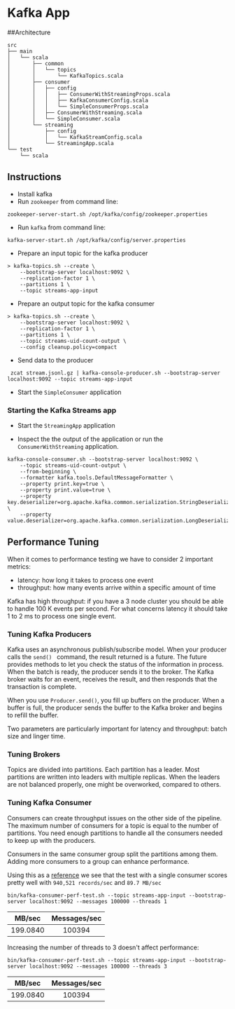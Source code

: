 # Kafka App

##Architecture

```$xslt
src
├── main
│   └── scala
│       ├── common
│       │   └── topics
│       │       └── KafkaTopics.scala
│       ├── consumer
│       │   ├── config
│       │   │   ├── ConsumerWithStreamingProps.scala
│       │   │   ├── KafkaConsumerConfig.scala
│       │   │   └── SimpleConsumerProps.scala
│       │   ├── ConsumerWithStreaming.scala
│       │   └── SimpleConsumer.scala
│       └── streaming
│           ├── config
│           │   └── KafkaStreamConfig.scala
│           └── StreamingApp.scala
└── test
    └── scala

```

## Instructions

- Install kafka
- Run `zookeeper` from command line:

```$xslt
zookeeper-server-start.sh /opt/kafka/config/zookeeper.properties
```

- Run `kafka` from command line:

```$xslt
kafka-server-start.sh /opt/kafka/config/server.properties
```

- Prepare an input topic for the kafka producer

```$xslt
> kafka-topics.sh --create \
    --bootstrap-server localhost:9092 \
    --replication-factor 1 \
    --partitions 1 \
    --topic streams-app-input
```

- Prepare an output topic for the kafka consumer

```$xslt
> kafka-topics.sh --create \
    --bootstrap-server localhost:9092 \
    --replication-factor 1 \
    --partitions 1 \
    --topic streams-uid-count-output \
    --config cleanup.policy=compact
```

- Send data to the producer
```$xslt
 zcat stream.jsonl.gz | kafka-console-producer.sh --bootstrap-server localhost:9092 --topic streams-app-input
```

- Start the `SimpleConsumer` application

### Starting the Kafka Streams app

- Start the `StreamingApp` application

- Inspect the the output of the application or run the `ConsumerWithStreaming` application.
```$xslt
kafka-console-consumer.sh --bootstrap-server localhost:9092 \
    --topic streams-uid-count-output \
    --from-beginning \
    --formatter kafka.tools.DefaultMessageFormatter \
    --property print.key=true \
    --property print.value=true \
    --property key.deserializer=org.apache.kafka.common.serialization.StringDeserializer \
    --property value.deserializer=org.apache.kafka.common.serialization.LongDeserializer
```

## Performance Tuning

When it comes to performance testing we have to consider 2 important metrics:

- latency: how long it takes to process one event
- throughput: how many events arrive within a specific amount of time

Kafka has high throughput: if you have a 3 node cluster you should be able to handle 100 K events per second.
For what concerns latency it should take 1 to 2 ms to process one single event.

### Tuning Kafka Producers

Kafka uses an asynchronous publish/subscribe model. When your producer calls the `send() ` command, the result returned 
is a future. The future provides methods to let you check the status of the information in process. When the batch is 
ready, the producer sends it to the broker. The Kafka broker waits for an event, receives the result, and then responds 
that the transaction is complete.

When you use `Producer.send()`, you fill up buffers on the producer. When a buffer is full, the producer sends the
buffer to the Kafka broker and begins to refill the buffer.

Two parameters are particularly important for latency and throughput: batch size and linger time.

### Tuning Brokers

Topics are divided into partitions. Each partition has a leader. Most partitions are written into leaders with multiple 
replicas. When the leaders are not balanced properly, one might be overworked, compared to others.

### Tuning Kafka Consumer

Consumers can create throughput issues on the other side of the pipeline. The maximum number of consumers for a topic 
is equal to the number of partitions. You need enough partitions to handle all the consumers needed to keep up with the 
producers.

Consumers in the same consumer group split the partitions among them. Adding more consumers to a group can enhance 
performance. 

Using this as a [reference](https://engineering.linkedin.com/kafka/benchmarking-apache-kafka-2-million-writes-second-three-cheap-machines)
we see that the test with a single consumer scores pretty well with `940,521 records/sec` and `89.7 MB/sec`

```$xslt
bin/kafka-consumer-perf-test.sh --topic streams-app-input --bootstrap-server localhost:9092 --messages 100000 --threads 1
```

| MB/sec        | Messages/sec   |
| :-------------: |:-------------:|
| 199.0840      | 100394 |

Increasing the number of threads to 3 doesn't affect performance:
```$xslt
bin/kafka-consumer-perf-test.sh --topic streams-app-input --bootstrap-server localhost:9092 --messages 100000 --threads 3
```
| MB/sec        | Messages/sec   |
| :-------------: |:-------------:|
| 199.0840      | 100394 |